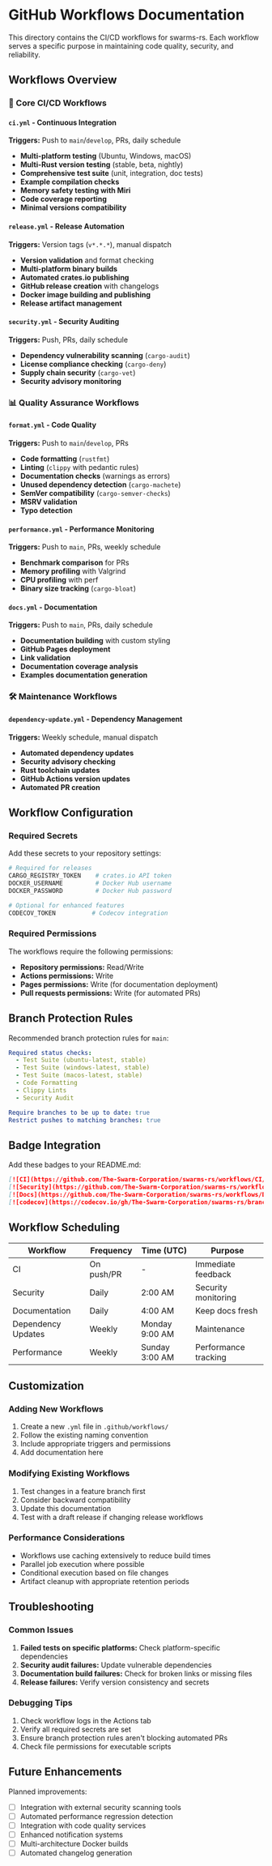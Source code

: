 # GitHub Workflows Documentation

This directory contains the CI/CD workflows for swarms-rs. Each workflow serves a specific purpose in maintaining code quality, security, and reliability.

## Workflows Overview

### 🔧 Core CI/CD Workflows

#### `ci.yml` - Continuous Integration
**Triggers:** Push to `main`/`develop`, PRs, daily schedule
- **Multi-platform testing** (Ubuntu, Windows, macOS)
- **Multi-Rust version testing** (stable, beta, nightly)
- **Comprehensive test suite** (unit, integration, doc tests)
- **Example compilation checks**
- **Memory safety testing with Miri**
- **Code coverage reporting**
- **Minimal versions compatibility**

#### `release.yml` - Release Automation
**Triggers:** Version tags (`v*.*.*`), manual dispatch
- **Version validation** and format checking
- **Multi-platform binary builds**
- **Automated crates.io publishing**
- **GitHub release creation** with changelogs
- **Docker image building and publishing**
- **Release artifact management**

#### `security.yml` - Security Auditing
**Triggers:** Push, PRs, daily schedule
- **Dependency vulnerability scanning** (`cargo-audit`)
- **License compliance checking** (`cargo-deny`)
- **Supply chain security** (`cargo-vet`)
- **Security advisory monitoring**

### 📊 Quality Assurance Workflows

#### `format.yml` - Code Quality
**Triggers:** Push to `main`/`develop`, PRs
- **Code formatting** (`rustfmt`)
- **Linting** (`clippy` with pedantic rules)
- **Documentation checks** (warnings as errors)
- **Unused dependency detection** (`cargo-machete`)
- **SemVer compatibility** (`cargo-semver-checks`)
- **MSRV validation**
- **Typo detection**

#### `performance.yml` - Performance Monitoring
**Triggers:** Push to `main`, PRs, weekly schedule
- **Benchmark comparison** for PRs
- **Memory profiling** with Valgrind
- **CPU profiling** with perf
- **Binary size tracking** (`cargo-bloat`)

#### `docs.yml` - Documentation
**Triggers:** Push to `main`, PRs, daily schedule
- **Documentation building** with custom styling
- **GitHub Pages deployment**
- **Link validation**
- **Documentation coverage analysis**
- **Examples documentation generation**

### 🛠️ Maintenance Workflows

#### `dependency-update.yml` - Dependency Management
**Triggers:** Weekly schedule, manual dispatch
- **Automated dependency updates**
- **Security advisory checking**
- **Rust toolchain updates**
- **GitHub Actions version updates**
- **Automated PR creation**

## Workflow Configuration

### Required Secrets

Add these secrets to your repository settings:

```bash
# Required for releases
CARGO_REGISTRY_TOKEN    # crates.io API token
DOCKER_USERNAME         # Docker Hub username
DOCKER_PASSWORD         # Docker Hub password

# Optional for enhanced features
CODECOV_TOKEN          # Codecov integration
```

### Required Permissions

The workflows require the following permissions:

- **Repository permissions:** Read/Write
- **Actions permissions:** Write
- **Pages permissions:** Write (for documentation deployment)
- **Pull requests permissions:** Write (for automated PRs)

## Branch Protection Rules

Recommended branch protection rules for `main`:

```yaml
Required status checks:
  - Test Suite (ubuntu-latest, stable)
  - Test Suite (windows-latest, stable)
  - Test Suite (macos-latest, stable)
  - Code Formatting
  - Clippy Lints
  - Security Audit

Require branches to be up to date: true
Restrict pushes to matching branches: true
```

## Badge Integration

Add these badges to your README.md:

```markdown
[![CI](https://github.com/The-Swarm-Corporation/swarms-rs/workflows/CI/badge.svg)](https://github.com/The-Swarm-Corporation/swarms-rs/actions/workflows/ci.yml)
[![Security](https://github.com/The-Swarm-Corporation/swarms-rs/workflows/Security%20Audit/badge.svg)](https://github.com/The-Swarm-Corporation/swarms-rs/actions/workflows/security.yml)
[![Docs](https://github.com/The-Swarm-Corporation/swarms-rs/workflows/Documentation/badge.svg)](https://github.com/The-Swarm-Corporation/swarms-rs/actions/workflows/docs.yml)
[![codecov](https://codecov.io/gh/The-Swarm-Corporation/swarms-rs/branch/main/graph/badge.svg)](https://codecov.io/gh/The-Swarm-Corporation/swarms-rs)
```

## Workflow Scheduling

| Workflow | Frequency | Time (UTC) | Purpose |
|----------|-----------|------------|---------|
| CI | On push/PR | - | Immediate feedback |
| Security | Daily | 2:00 AM | Security monitoring |
| Documentation | Daily | 4:00 AM | Keep docs fresh |
| Dependency Updates | Weekly | Monday 9:00 AM | Maintenance |
| Performance | Weekly | Sunday 3:00 AM | Performance tracking |

## Customization

### Adding New Workflows

1. Create a new `.yml` file in `.github/workflows/`
2. Follow the existing naming convention
3. Include appropriate triggers and permissions
4. Add documentation here

### Modifying Existing Workflows

1. Test changes in a feature branch first
2. Consider backward compatibility
3. Update this documentation
4. Test with a draft release if changing release workflows

### Performance Considerations

- Workflows use caching extensively to reduce build times
- Parallel job execution where possible
- Conditional execution based on file changes
- Artifact cleanup with appropriate retention periods

## Troubleshooting

### Common Issues

1. **Failed tests on specific platforms:** Check platform-specific dependencies
2. **Security audit failures:** Update vulnerable dependencies
3. **Documentation build failures:** Check for broken links or missing files
4. **Release failures:** Verify version consistency and secrets

### Debugging Tips

1. Check workflow logs in the Actions tab
2. Verify all required secrets are set
3. Ensure branch protection rules aren't blocking automated PRs
4. Check file permissions for executable scripts

## Future Enhancements

Planned improvements:

- [ ] Integration with external security scanning tools
- [ ] Automated performance regression detection
- [ ] Integration with code quality services
- [ ] Enhanced notification systems
- [ ] Multi-architecture Docker builds
- [ ] Automated changelog generation

